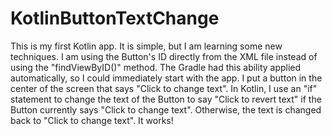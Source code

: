 # KotlinButtonTextChange
This is my first Kotlin app.  It is simple, but I am learning some new techniques.  I am using the Button's ID directly from the XML file instead of using the "findViewByID()" method.  The Gradle had this ability applied automatically, so I could immediately start with the app.  I put a button in the center of the screen that says "Click to change text".  In Kotlin, I use an "if" statement to change the text of the Button to say "Click to revert text" if the Button currently says "Click to change text".  Otherwise, the text is changed back to "Click to change text".  It works!
